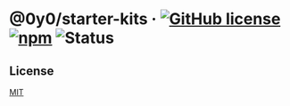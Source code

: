 # @0y0/starter-kits · [![GitHub license](https://img.shields.io/badge/license-MIT-blue.svg)](https://github.com/o0y0o/starter-kits/blob/master/LICENSE) [![npm](https://img.shields.io/npm/v/@0y0/starter-kits.svg)](https://www.npmjs.com/package/@0y0/starter-kits) ![Status](https://github.com/o0y0o/starter-kits/workflows/Package/badge.svg)

## License

[MIT](https://github.com/o0y0o/starter-kits/blob/master/LICENSE)
